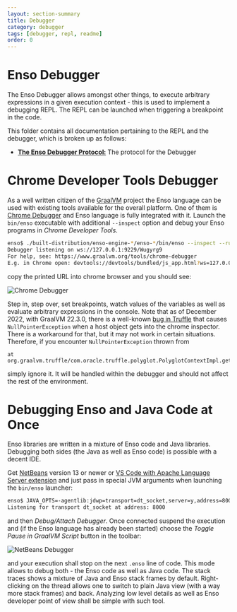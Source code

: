 ```yaml
---
layout: section-summary
title: Debugger
category: debugger
tags: [debugger, repl, readme]
order: 0
---
```


# Enso Debugger

The Enso Debugger allows amongst other things, to execute arbitrary expressions
in a given execution context - this is used to implement a debugging REPL. The
REPL can be launched when triggering a breakpoint in the code.

This folder contains all documentation pertaining to the REPL and the debugger,
which is broken up as follows:

- [**The Enso Debugger Protocol:**](./protocol.md) The protocol for the Debugger

# Chrome Developer Tools Debugger

As a well written citizen of the [GraalVM](http://graalvm.org) project the Enso
language can be used with existing tools available for the overall platform. One
of them is
[Chrome Debugger](https://www.graalvm.org/22.1/tools/chrome-debugger/) and Enso
language is fully integrated with it. Launch the `bin/enso` executable with
additional `--inspect` option and debug your Enso programs in _Chrome Developer
Tools_.

```bash
enso$ ./built-distribution/enso-engine-*/enso-*/bin/enso --inspect --run ./test/Tests/src/Data/Numbers_Spec.enso
Debugger listening on ws://127.0.0.1:9229/Wugyrg9
For help, see: https://www.graalvm.org/tools/chrome-debugger
E.g. in Chrome open: devtools://devtools/bundled/js_app.html?ws=127.0.0.1:9229/Wugyrg9
```

copy the printed URL into chrome browser and you should see:

![Chrome Debugger](https://user-images.githubusercontent.com/26887752/209614265-684f530e-cf7e-45d5-9450-7ea1e4f65986.png)

Step in, step over, set breakpoints, watch values of the variables as well as
evaluate arbitrary expressions in the console. Note that as of December 2022,
with GraalVM 22.3.0, there is a well-known
[bug in Truffle](https://github.com/oracle/graal/issues/5513) that causes
`NullPointerException` when a host object gets into the chrome inspector. There
is a workaround for that, but it may not work in certain situations. Therefore,
if you encounter `NullPointerException` thrown from

```
at org.graalvm.truffle/com.oracle.truffle.polyglot.PolyglotContextImpl.getContext(PolyglotContextImpl.java:685)
```

simply ignore it. It will be handled within the debugger and should not affect
the rest of the environment.

# Debugging Enso and Java Code at Once

Enso libraries are written in a mixture of Enso code and Java libraries.
Debugging both sides (the Java as well as Enso code) is possible with a decent
IDE.

Get [NetBeans](http://netbeans.apache.org) version 13 or newer or
[VS Code with Apache Language Server extension](https://cwiki.apache.org/confluence/display/NETBEANS/Apache+NetBeans+Extension+for+Visual+Studio+Code)
and just pass in special JVM arguments when launching the `bin/enso` launcher:

```bash
enso$ JAVA_OPTS=-agentlib:jdwp=transport=dt_socket,server=y,address=8000 ./built-distribution/enso-engine-*/enso-*/bin/enso --run ./test/Tests/src/Data/Numbers_Spec.enso
Listening for transport dt_socket at address: 8000
```

and then _Debug/Attach Debugger_. Once connected suspend the execution and (if
the Enso language has already been started) choose the _Toggle Pause in GraalVM
Script_ button in the toolbar:

![NetBeans Debugger](https://user-images.githubusercontent.com/26887752/209614191-b0513635-819b-4c64-a6f9-9823b90a1513.png)

and your execution shall stop on the next `.enso` line of code. This mode allows
to debug both - the Enso code as well as Java code. The stack traces shows a
mixture of Java and Enso stack frames by default. Right-clicking on the thread
allows one to switch to plain Java view (with a way more stack frames) and back.
Analyzing low level details as well as Enso developer point of view shall be
simple with such tool.
